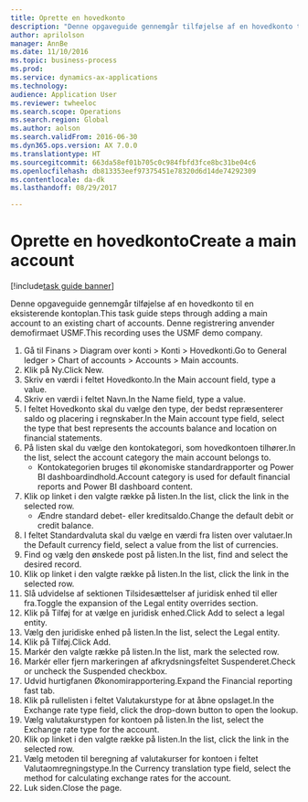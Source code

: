 ```yaml
--- 
title: Oprette en hovedkonto
description: "Denne opgaveguide gennemgår tilføjelse af en hovedkonto til en eksisterende kontoplan."
author: aprilolson
manager: AnnBe
ms.date: 11/10/2016
ms.topic: business-process
ms.prod: 
ms.service: dynamics-ax-applications
ms.technology: 
audience: Application User
ms.reviewer: twheeloc
ms.search.scope: Operations
ms.search.region: Global
ms.author: aolson
ms.search.validFrom: 2016-06-30
ms.dyn365.ops.version: AX 7.0.0
ms.translationtype: HT
ms.sourcegitcommit: 663da58ef01b705c0c984fbfd3fce8bc31be04c6
ms.openlocfilehash: db813353eef97375451e78320d6d14de74292309
ms.contentlocale: da-dk
ms.lasthandoff: 08/29/2017

---
```

# <a name="create-a-main-account"></a><span data-ttu-id="37838-103">Oprette en hovedkonto</span><span class="sxs-lookup"><span data-stu-id="37838-103">Create a main account</span></span>

[!include[task guide banner](../../includes/task-guide-banner.md)]

<span data-ttu-id="37838-104">Denne opgaveguide gennemgår tilføjelse af en hovedkonto til en eksisterende kontoplan.</span><span class="sxs-lookup"><span data-stu-id="37838-104">This task guide steps through adding a main account to an existing chart of accounts.</span></span> <span data-ttu-id="37838-105">Denne registrering anvender demofirmaet USMF.</span><span class="sxs-lookup"><span data-stu-id="37838-105">This recording uses the USMF demo company.</span></span>  

1. <span data-ttu-id="37838-106">Gå til Finans > Diagram over konti > Konti > Hovedkonti.</span><span class="sxs-lookup"><span data-stu-id="37838-106">Go to General ledger > Chart of accounts > Accounts > Main accounts.</span></span>
2. <span data-ttu-id="37838-107">Klik på Ny.</span><span class="sxs-lookup"><span data-stu-id="37838-107">Click New.</span></span>
3. <span data-ttu-id="37838-108">Skriv en værdi i feltet Hovedkonto.</span><span class="sxs-lookup"><span data-stu-id="37838-108">In the Main account field, type a value.</span></span>
4. <span data-ttu-id="37838-109">Skriv en værdi i feltet Navn.</span><span class="sxs-lookup"><span data-stu-id="37838-109">In the Name field, type a value.</span></span>
5. <span data-ttu-id="37838-110">I feltet Hovedkonto skal du vælge den type, der bedst repræsenterer saldo og placering i regnskaber.</span><span class="sxs-lookup"><span data-stu-id="37838-110">In the Main account type field, select the type that best represents the accounts balance and location on financial statements.</span></span>
6. <span data-ttu-id="37838-111">På listen skal du vælge den kontokategori, som hovedkontoen tilhører.</span><span class="sxs-lookup"><span data-stu-id="37838-111">In the list, select the account category the main account belongs to.</span></span>
    * <span data-ttu-id="37838-112">Kontokategorien bruges til økonomiske standardrapporter og Power BI dashboardindhold.</span><span class="sxs-lookup"><span data-stu-id="37838-112">Account category is used for default financial reports and Power BI dashboard content.</span></span>  
7. <span data-ttu-id="37838-113">Klik op linket i den valgte række på listen.</span><span class="sxs-lookup"><span data-stu-id="37838-113">In the list, click the link in the selected row.</span></span>
    * <span data-ttu-id="37838-114">Ændre standard debet- eller kreditsaldo.</span><span class="sxs-lookup"><span data-stu-id="37838-114">Change the default debit or credit balance.</span></span>  
8. <span data-ttu-id="37838-115">I feltet Standardvaluta skal du vælge en værdi fra listen over valutaer.</span><span class="sxs-lookup"><span data-stu-id="37838-115">In the Default currency field, select a value from the list of currencies.</span></span>
9. <span data-ttu-id="37838-116">Find og vælg den ønskede post på listen.</span><span class="sxs-lookup"><span data-stu-id="37838-116">In the list, find and select the desired record.</span></span>
10. <span data-ttu-id="37838-117">Klik op linket i den valgte række på listen.</span><span class="sxs-lookup"><span data-stu-id="37838-117">In the list, click the link in the selected row.</span></span>
11. <span data-ttu-id="37838-118">Slå udvidelse af sektionen Tilsidesættelser af juridisk enhed til eller fra.</span><span class="sxs-lookup"><span data-stu-id="37838-118">Toggle the expansion of the Legal entity overrides section.</span></span>
12. <span data-ttu-id="37838-119">Klik på Tilføj for at vælge en juridisk enhed.</span><span class="sxs-lookup"><span data-stu-id="37838-119">Click Add to select a legal entity.</span></span>
13. <span data-ttu-id="37838-120">Vælg den juridiske enhed på listen.</span><span class="sxs-lookup"><span data-stu-id="37838-120">In the list, select the Legal entity.</span></span>
14. <span data-ttu-id="37838-121">Klik på Tilføj.</span><span class="sxs-lookup"><span data-stu-id="37838-121">Click Add.</span></span>
15. <span data-ttu-id="37838-122">Markér den valgte række på listen.</span><span class="sxs-lookup"><span data-stu-id="37838-122">In the list, mark the selected row.</span></span>
16. <span data-ttu-id="37838-123">Markér eller fjern markeringen af afkrydsningsfeltet Suspenderet.</span><span class="sxs-lookup"><span data-stu-id="37838-123">Check or uncheck the Suspended checkbox.</span></span>
17. <span data-ttu-id="37838-124">Udvid hurtigfanen Økonomirapportering.</span><span class="sxs-lookup"><span data-stu-id="37838-124">Expand the Financial reporting fast tab.</span></span>
18. <span data-ttu-id="37838-125">Klik på rullelisten i feltet Valutakurstype for at åbne opslaget.</span><span class="sxs-lookup"><span data-stu-id="37838-125">In the Exchange rate type field, click the drop-down button to open the lookup.</span></span>
19. <span data-ttu-id="37838-126">Vælg valutakurstypen for kontoen på listen.</span><span class="sxs-lookup"><span data-stu-id="37838-126">In the list, select the Exchange rate type for the account.</span></span>
20. <span data-ttu-id="37838-127">Klik op linket i den valgte række på listen.</span><span class="sxs-lookup"><span data-stu-id="37838-127">In the list, click the link in the selected row.</span></span>
21. <span data-ttu-id="37838-128">Vælg metoden til beregning af valutakurser for kontoen i feltet Valutaomregningstype.</span><span class="sxs-lookup"><span data-stu-id="37838-128">In the Currency translation type field, select the method for calculating exchange rates for the account.</span></span>
22. <span data-ttu-id="37838-129">Luk siden.</span><span class="sxs-lookup"><span data-stu-id="37838-129">Close the page.</span></span>


